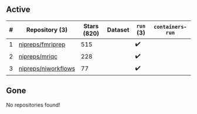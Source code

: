 ## Active
| # | Repository (3) | Stars (820) | Dataset | `run` (3) | `containers-run` |
| --- | --- | --- | --- | --- | --- |
| 1 | [nipreps/fmriprep](https://github.com/nipreps/fmriprep) | 515 |  | :heavy_check_mark: |  |
| 2 | [nipreps/mriqc](https://github.com/nipreps/mriqc) | 228 |  | :heavy_check_mark: |  |
| 3 | [nipreps/niworkflows](https://github.com/nipreps/niworkflows) | 77 |  | :heavy_check_mark: |  |

## Gone
No repositories found!
